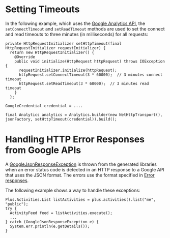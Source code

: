 # Setting Timeouts #

In the following example, which uses the [Google Analytics API](https://developers.google.com/api-client-library/java/apis/analytics/v3), the `setConnectTimeout` and `setReadTimeout` methods are used to set the connect and read timeouts to three minutes (in milliseconds) for all requests:

```
private HttpRequestInitializer setHttpTimeout(final HttpRequestInitializer requestInitializer) {
  return new HttpRequestInitializer() {
    @Override
    public void initialize(HttpRequest httpRequest) throws IOException {
      requestInitializer.initialize(httpRequest);
      httpRequest.setConnectTimeout(3 * 60000);  // 3 minutes connect timeout
      httpRequest.setReadTimeout(3 * 60000);  // 3 minutes read timeout
    }
  };

GoogleCredential credential = ....

final Analytics analytics = Analytics.builder(new NetHttpTransport(), jsonFactory, setHttpTimeout(credential)).build();
```

# Handling HTTP Error Responses from Google APIs #

A [GoogleJsonResponseException](http://javadoc.google-api-java-client.googlecode.com/hg/1.18.0-rc/com/google/api/client/googleapis/json/GoogleJsonResponseException.html) is thrown from the generated libraries when an error status code is detected in an HTTP response to a Google API that uses the JSON format.
The errors use the format specified in [Error responses](http://code.google.com/apis/urlshortener/v1/getting_started.html#errors).

The following example shows a way to handle these exceptions:

```
Plus.Activities.List listActivities = plus.activities().list("me", "public");
try {
  ActivityFeed feed = listActivities.execute();
  ...
} catch (GoogleJsonResponseException e) {
  System.err.println(e.getDetails());
}
```